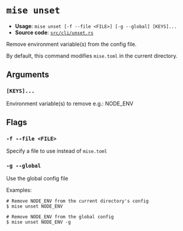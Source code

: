 # `mise unset`

- **Usage**: `mise unset [-f --file <FILE>] [-g --global] [KEYS]...`
- **Source code**: [`src/cli/unset.rs`](https://github.com/jdx/mise/blob/main/src/cli/unset.rs)

Remove environment variable(s) from the config file.

By default, this command modifies `mise.toml` in the current directory.

## Arguments

### `[KEYS]...`

Environment variable(s) to remove
e.g.: NODE_ENV

## Flags

### `-f --file <FILE>`

Specify a file to use instead of `mise.toml`

### `-g --global`

Use the global config file

Examples:

    # Remove NODE_ENV from the current directory's config
    $ mise unset NODE_ENV

    # Remove NODE_ENV from the global config
    $ mise unset NODE_ENV -g
